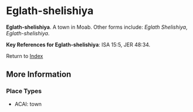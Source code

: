 # Eglath-shelishiya
**Eglath-shelishiya**. 
A town in Moab. 
Other forms include: 
*Eglath Shelishiya*, *Eglath-shelishiya*. 




**Key References for Eglath-shelishiya**: 
ISA 15:5, JER 48:34. 






Return to [Index](00-Index.md)

## More Information

### Place Types

* ACAI: town




